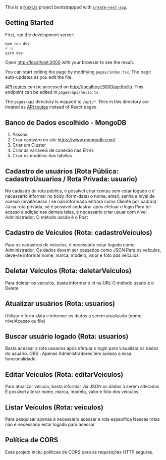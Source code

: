 This is a [Next.js](https://nextjs.org/) project bootstrapped with [`create-next-app`](https://github.com/vercel/next.js/tree/canary/packages/create-next-app).

## Getting Started

First, run the development server:

```bash
npm run dev
# or
yarn dev
```

Open [http://localhost:3000](http://localhost:3000) with your browser to see the result.

You can start editing the page by modifying `pages/index.tsx`. The page auto-updates as you edit the file.

[API routes](https://nextjs.org/docs/api-routes/introduction) can be accessed on [http://localhost:3000/api/hello](http://localhost:3000/api/hello). This endpoint can be edited in `pages/api/hello.ts`.

The `pages/api` directory is mapped to `/api/*`. Files in this directory are treated as [API routes](https://nextjs.org/docs/api-routes/introduction) instead of React pages.

## Banco de Dados escolhido - MongoDB

1. Passos
1. Criar cadastro no site https://www.mongodb.com/
1. Criar um Cluster
1. Criar as variáveis de conexão nas ENVs
1. Criar os modelos das tabelas

## Cadastro de usuários (Rota Pública: cadastroUsuarios / Rota Privada: usuario)

No cadastro da rota pública, é possível criar contas sem estar logado e é necessário informar no body (form-data) o nome, email, senha e nível de acesso (nivelAcesso / se não informado entrará como Cliente por padrão).
Já na rota privada, só é possível cadastrar após efetuar o login
Para ter acesso a edição nas demais telas, é necessário criar usuar com nivel Administrador.
O método usado é o Post

## Cadastro de Veículos (Rota: cadastroVeiculos)

Para os cadastros de veículos, é necessário estar logado como Administrador.
Os dados devem ser passados como JSON
Para os veículos, deve-se informar nome, marca, modelo, valor e foto dos veículos

## Deletar Veículos (Rota: deletarVeiculos)

Para deletar os veículos, basta informar o id na URL
O método usado é o Delete

## Atualizar usuários (Rota: usuarios)

Utilizar o form-data e informar os dados a serem atualizado (nome, nivelAcesso ou file)

## Buscar usuário logado (Rota: usuarios)

Basta acessar a rota usuarios após efetuar o login para visualizar os dados do usuário. OBS.: Apenas Administradores tem acesso a essa funcionalidade

## Editar Veículos (Rota: editarVeiculos)

Para atualizar veículo, basta informar via JSON os dados a serem alterados
É possível alterar nome, marca, modelo, valor e foto dos veículos

## Listar Veículos (Rota: veiculos)

Para pesquisar apenas é necessário acessar a rota específica
Nessas rotas não é necessário estar logado para acessar

## Política de CORS

Esse projeto inclui políticas de CORS para as requisições HTTP seguras.
